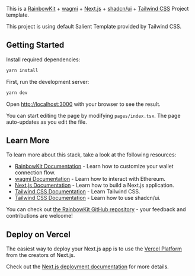 This is a [RainbowKit](https://rainbowkit.com) + [wagmi](https://wagmi.sh) + [Next.js](https://nextjs.org/) + [shadcn/ui](https://ui.shadcn.com/) + [Tailwind CSS](https://tailwindcss.com/) Project template.

This project is using default Salient Template provided by Tailwind CSS.
## Getting Started

Install required dependencies: 

```bash
yarn install

```

First, run the development server:

```bash
yarn dev
```

Open [http://localhost:3000](http://localhost:3000) with your browser to see the result.

You can start editing the page by modifying `pages/index.tsx`. The page auto-updates as you edit the file.

## Learn More

To learn more about this stack, take a look at the following resources:

- [RainbowKit Documentation](https://rainbowkit.com) - Learn how to customize your wallet connection flow.
- [wagmi Documentation](https://wagmi.sh) - Learn how to interact with Ethereum.
- [Next.js Documentation](https://nextjs.org/docs) - Learn how to build a Next.js application.
- [Tailwind CSS Documentation](https://tailwindcss.com/docs/installation) - Learn Tailwind CSS.
- [Tailwind CSS Documentation](https://ui.shadcn.com/docs) - Learn how to use shadcn/ui.

You can check out [the RainbowKit GitHub repository](https://github.com/rainbow-me/rainbowkit) - your feedback and contributions are welcome!

## Deploy on Vercel

The easiest way to deploy your Next.js app is to use the [Vercel Platform](https://vercel.com/new?utm_medium=default-template&filter=next.js&utm_source=create-next-app&utm_campaign=create-next-app-readme) from the creators of Next.js.

Check out the [Next.js deployment documentation](https://nextjs.org/docs/deployment) for more details.
